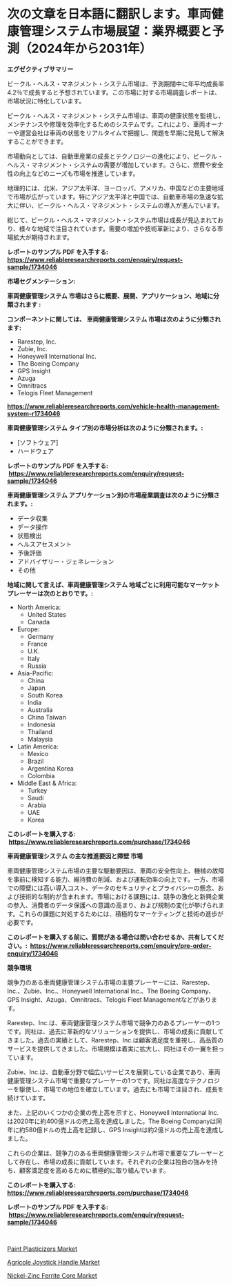 <p><h1>次の文章を日本語に翻訳します。車両健康管理システム市場展望：業界概要と予測（2024年から2031年）</h1></p><p><strong>エグゼクティブサマリー</strong></p>
<p><p>ビークル・ヘルス・マネジメント・システム市場は、予測期間中に年平均成長率4.2％で成長すると予想されています。この市場に対する市場調査レポートは、市場状況に特化しています。 </p><p>ビークル・ヘルス・マネジメント・システム市場は、車両の健康状態を監視し、メンテナンスや修理を効率化するためのシステムです。これにより、車両オーナーや運営会社は車両の状態をリアルタイムで把握し、問題を早期に発見して解決することができます。</p><p>市場動向としては、自動車産業の成長とテクノロジーの進化により、ビークル・ヘルス・マネジメント・システムの需要が増加しています。さらに、燃費や安全性の向上などのニーズも市場を推進しています。</p><p>地理的には、北米、アジア太平洋、ヨーロッパ、アメリカ、中国などの主要地域で市場が広がっています。特にアジア太平洋と中国では、自動車市場の急速な拡大に伴い、ビークル・ヘルス・マネジメント・システムの導入が進んでいます。</p><p>総じて、ビークル・ヘルス・マネジメント・システム市場は成長が見込まれており、様々な地域で注目されています。需要の増加や技術革新により、さらなる市場拡大が期待されます。</p></p>
<p><strong>レポートのサンプル PDF を入手する: <a href="https://www.reliableresearchreports.com/enquiry/request-sample/1734046">https://www.reliableresearchreports.com/enquiry/request-sample/1734046</a></strong></p>
<p><strong>市場セグメンテーション:</strong></p>
<p><strong> 車両健康管理システム 市場はさらに概要、展開、アプリケーション、地域に分類されます :</strong></p>
<p><strong>コンポーネントに関しては、 車両健康管理システム 市場は次のように分類されます: &nbsp;</strong></p>
<p><ul><li>Rarestep, Inc.</li><li>Zubie, Inc.</li><li>Honeywell International Inc.</li><li>The Boeing Company</li><li>GPS Insight</li><li>Azuga</li><li>Omnitracs</li><li>Telogis Fleet Management</li></ul></p>
<p><strong><a href="https://www.reliableresearchreports.com/vehicle-health-management-system-r1734046">https://www.reliableresearchreports.com/vehicle-health-management-system-r1734046</a></strong></p>
<p><strong> 車両健康管理システム タイプ別の市場分析は次のように分類されます。:</strong></p>
<p><ul><li>[ソフトウェア]</li><li>ハードウェア</li></ul></p>
<p><strong>レポートのサンプル PDF を入手する: &nbsp;<a href="https://www.reliableresearchreports.com/enquiry/request-sample/1734046">https://www.reliableresearchreports.com/enquiry/request-sample/1734046</a></strong></p>
<p><strong> 車両健康管理システム アプリケーション別の市場産業調査は次のように分類されます。:</strong></p>
<p><ul><li>データ収集</li><li>データ操作</li><li>状態検出</li><li>ヘルスアセスメント</li><li>予後評価</li><li>アドバイザリー・ジェネレーション</li><li>その他</li></ul></p>
<p><strong>地域に関して言えば、車両健康管理システム 地域ごとに利用可能なマーケットプレーヤーは次のとおりです。:</strong></p>
<p><ul>
    <li>
        North America:
        <ul>
            <li>United States</li>
            <li>Canada</li>
        </ul>
    </li>
    <li>
        Europe:
        <ul>
            <li>Germany</li>
            <li>France</li>
            <li>U.K.</li>
            <li>Italy</li>
            <li>Russia</li>
        </ul>
    </li>
    <li>
        Asia-Pacific:
        <ul>
            <li>China</li>
            <li>Japan</li>
            <li>South Korea</li>
            <li>India</li>
            <li>Australia</li>
            <li>China Taiwan</li>
            <li>Indonesia</li>
            <li>Thailand</li>
            <li>Malaysia</li>
        </ul>
    </li>
    <li>
        Latin America:
        <ul>
            <li>Mexico</li>
            <li>Brazil</li>
            <li>Argentina Korea</li>
            <li>Colombia</li>
        </ul>
    </li>
    <li>
        Middle East & Africa:
        <ul>
            <li>Turkey</li>
            <li>Saudi</li>
            <li>Arabia</li>
            <li>UAE</li>
            <li>Korea</li>
        </ul>
    </li>
    </ul></p>
<p><strong>このレポートを購入する: &nbsp;<a href="https://www.reliableresearchreports.com/purchase/1734046">https://www.reliableresearchreports.com/purchase/1734046</a></strong></p>
<p><strong>車両健康管理システム の主な推進要因と障壁 市場</strong></p>
<p><p>車両健康管理システム市場の主要な駆動要因は、車両の安全性向上、機械の故障を事前に検知する能力、維持費の削減、および運転効率の向上です。一方、市場での障壁には高い導入コスト、データのセキュリティとプライバシーの懸念、および技術的な制約が含まれます。市場における課題には、競争の激化と新興企業の参入、消費者のデータ保護への意識の高まり、および規制の変化が挙げられます。これらの課題に対処するためには、積極的なマーケティングと技術の進歩が必要です。</p></p>
<p><strong>このレポートを購入する前に、質問がある場合は問い合わせるか、共有してください。:&nbsp; <a href="https://www.reliableresearchreports.com/enquiry/pre-order-enquiry/1734046">https://www.reliableresearchreports.com/enquiry/pre-order-enquiry/1734046</a></strong></p>
<p><strong>競争環境</strong></p>
<p><p>競争力のある車両健康管理システム市場の主要プレーヤーには、Rarestep、Inc.、Zubie、Inc.、Honeywell International Inc.、The Boeing Company、GPS Insight、Azuga、Omnitracs、Telogis Fleet Managementなどがあります。</p><p>Rarestep、Inc.は、車両健康管理システム市場で競争力のあるプレーヤーの1つです。同社は、過去に革新的なソリューションを提供し、市場の成長に貢献してきました。過去の実績として、Rarestep、Inc.は顧客満足度を重視し、高品質のサービスを提供してきました。市場規模は着実に拡大し、同社はその一翼を担っています。</p><p>Zubie、Inc.は、自動車分野で幅広いサービスを展開している企業であり、車両健康管理システム市場で重要なプレーヤーの1つです。同社は高度なテクノロジーを駆使し、市場での地位を確立しています。過去にも市場で注目され、成長を続けています。</p><p>また、上記のいくつかの企業の売上高を示すと、Honeywell International Inc.は2020年に約400億ドルの売上高を達成しました。The Boeing Companyは同年に約580億ドルの売上高を記録し、GPS Insightは約2億ドルの売上高を達成しました。</p><p>これらの企業は、競争力のある車両健康管理システム市場で重要なプレーヤーとして存在し、市場の成長に貢献しています。それぞれの企業は独自の強みを持ち、顧客満足度を高めるために積極的に取り組んでいます。</p></p>
<p><strong>このレポートを購入する: &nbsp; <a href="https://www.reliableresearchreports.com/purchase/1734046">https://www.reliableresearchreports.com/purchase/1734046</a></strong></p>
<p><strong>レポートのサンプル PDF を入手する: &nbsp;<a href="https://www.reliableresearchreports.com/enquiry/request-sample/1734046">https://www.reliableresearchreports.com/enquiry/request-sample/1734046</a></strong><strong></strong></p>
<p>&nbsp;</p>
<p><p><a href="https://www.linkedin.com/pulse/paint-plasticizers-market-size-growth-segmentation-regional-fione?trackingId=U%2BsRHKUvqcpurwIkaL7OYg%3D%3D">Paint Plasticizers Market</a></p><p><a href="https://www.linkedin.com/pulse/agricole-joystick-handle-market-analysis-size-global-industry-pcxue?trackingId=JPxZTQV3h63Q%2FNba42%2Bt%2Fg%3D%3D">Agricole Joystick Handle Market</a></p><p><a href="https://www.linkedin.com/pulse/nickel-zinc-ferrite-core-market-research-report-reveals-latest-4gage?trackingId=vlDf%2BQ4kZsT0Ubll6eZHKg%3D%3D">Nickel-Zinc Ferrite Core Market</a></p></p>